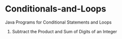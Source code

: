 # Conditionals-and-Loops
Java Programs for Conditional Statements and Loops
1. Subtract the Product and Sum of Digits of an Integer